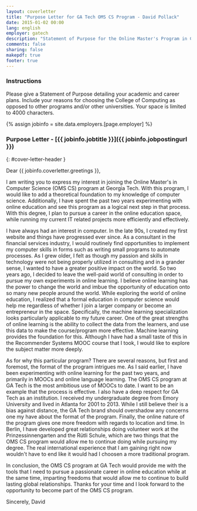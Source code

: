 ```yaml
---
layout: coverletter
title: "Purpose Letter for GA Tech OMS CS Program - David Pollack"
date: 2015-01-02 00:00
lang: english
employer: gatech
description: "Statement of Purpose for the Online Master's Program in Computer Science at Georgia Institute of Technology (OMS CS) - David Pollack"
comments: false
sharing: false
makepdf: true
footer: true
---
```

### Instructions

Please give a Statement of Purpose detailing your academic and career plans. Include your reasons for choosing the College of Computing as opposed to other programs and/or other universities. Your space is limited to 4000 characters.

{% assign jobinfo = site.data.employers.[page.employer] %}
### Purpose Letter - [{{ jobinfo.jobtitle }}]({{ jobinfo.jobpostingurl }})
{: #cover-letter-header }

Dear {{ jobinfo.coverletter.greetings }},

I am writing you to express my interest in joining the Online Master's in Computer Science (OMS CS) program at Georgia Tech.  With this program, I would like to add a theoretical foundation to my knowledge of computer science.  Additionally, I have spent the past two years experimenting with online education and see this program as a logical next step in that process.  With this degree, I plan to pursue a career in the online education space, while running my current IT related projects more efficiently and effectively.

I have always had an interest in computer.  In the late 90s, I created my first website and things have progressed ever since.  As a consultant in the financial services industry, I would routinely find opportunities to implement my computer skills in forms such as writing small programs to automate processes.  As I grew older, I felt as though my passion and skills in technology were not being properly utilized in consulting and in a grander sense, I wanted to have a greater positive impact on the world.  So two years ago, I decided to leave the well-paid world of consulting in order to pursue my own experiments in online learning.  I believe online learning has the power to change the world and imbue the opportunity of education onto so many new people around the world.  While exploring the world of online education, I realized that a formal education in computer science would help me regardless of whether I join a larger company or become an entrepreneur in the space.  Specifically, the machine learning specialization looks particularly applicable to my future career.  One of the great strengths of online learning is the ability to collect the data from the learners, and use this data to make the course/program more effective.  Machine learning provides the foundation for this.  Although I have had a small taste of this in the Recommender Systems MOOC course that I took, I would like to explore the subject matter more deeply.  

As for why this particular program?  There are several reasons, but first and foremost, the format of the program intrigues me.  As I said earlier, I have been experimenting with online learning for the past two years, and primarily in MOOCs and online language learning.  The OMS CS program at GA Tech is the most ambitious use of MOOCs to date.  I want to be an example that the process is effective.  I also have a deep respect for GA Tech as an institution.  I received my undergraduate degree from Emory University and lived in Atlanta for 2001 to 2013.  While I still believe their is a bias against distance, the GA Tech brand should overshadow any concerns one my have about the format of the program.  Finally, the online nature of the program gives one more freedom with regards to location and time.  In Berlin, I have developed great relationships doing volunteer work at the Prinzessinnengarten and the Rütli Schule, which are two things that the OMS CS program would allow me to continue doing while pursuing my degree.  The real international experience that I am gaining right now wouldn't have to end like it would had I choosen a more traditional program.

In conclusion, the OMS CS program at GA Tech would provide me with the tools that I need to pursue a passionate career in online education while at the same time, imparting freedoms that would allow me to continue to build lasting global relationships.  Thanks for your time and I look forward to the opportunity to become part of the OMS CS program.

Sincerely,
David